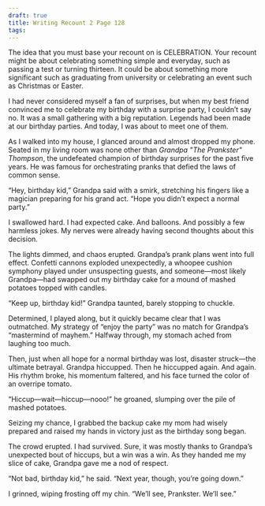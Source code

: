 ```yaml
---
draft: true
title: Writing Recount 2 Page 128
tags:
---
```

The idea that you must base your recount on is CELEBRATION. Your recount might be about celebrating something simple and everyday, such as passing a test or turning thirteen. It could be about something more significant such as graduating from university or celebrating an event such as Christmas or Easter.

I had never considered myself a fan of surprises, but when my best friend convinced me to celebrate my birthday with a surprise party, I couldn’t say no. It was a small gathering with a big reputation. Legends had been made at our birthday parties. And today, I was about to meet one of them.

As I walked into my house, I glanced around and almost dropped my phone. Seated in my living room was none other than _Grandpa "The Prankster" Thompson_, the undefeated champion of birthday surprises for the past five years. He was famous for orchestrating pranks that defied the laws of common sense.

“Hey, birthday kid,” Grandpa said with a smirk, stretching his fingers like a magician preparing for his grand act. “Hope you didn’t expect a normal party.”

I swallowed hard. I had expected cake. And balloons. And possibly a few harmless jokes. My nerves were already having second thoughts about this decision.

The lights dimmed, and chaos erupted. Grandpa’s prank plans went into full effect. Confetti cannons exploded unexpectedly, a whoopee cushion symphony played under unsuspecting guests, and someone—most likely Grandpa—had swapped out my birthday cake for a mound of mashed potatoes topped with candles.

“Keep up, birthday kid!” Grandpa taunted, barely stopping to chuckle.

Determined, I played along, but it quickly became clear that I was outmatched. My strategy of “enjoy the party” was no match for Grandpa’s “mastermind of mayhem.” Halfway through, my stomach ached from laughing too much.

Then, just when all hope for a normal birthday was lost, disaster struck—the ultimate betrayal. Grandpa hiccupped. Then he hiccupped again. And again. His rhythm broke, his momentum faltered, and his face turned the color of an overripe tomato.

“Hiccup—wait—hiccup—nooo!” he groaned, slumping over the pile of mashed potatoes.

Seizing my chance, I grabbed the backup cake my mom had wisely prepared and raised my hands in victory just as the birthday song began.

The crowd erupted. I had survived. Sure, it was mostly thanks to Grandpa’s unexpected bout of hiccups, but a win was a win. As they handed me my slice of cake, Grandpa gave me a nod of respect.

“Not bad, birthday kid,” he said. “Next year, though, you’re going down.”

I grinned, wiping frosting off my chin. “We’ll see, Prankster. We’ll see.”
